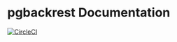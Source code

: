 # pgbackrest Documentation

[![CircleCI](https://circleci.com/gh/pmatseykanets/pgbackrest-docs/tree/master.svg?style=svg&circle-token=927bcb137ea36d1fcea231482e02bb2b5e8eae44)](https://circleci.com/gh/pmatseykanets/pgbackrest-docs/tree/master)
